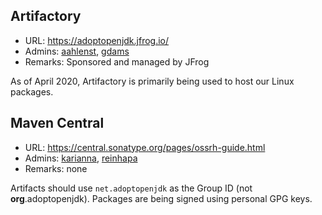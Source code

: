 ## Artifactory

* URL: https://adoptopenjdk.jfrog.io/
* Admins: [aahlenst](https://github.com/aahlenst), [gdams](https://github.com/gdams)
* Remarks: Sponsored and managed by JFrog

As of April 2020, Artifactory is primarily being used to host our Linux packages.

## Maven Central

* URL: https://central.sonatype.org/pages/ossrh-guide.html
* Admins: [karianna](https://github.com/karianna), [reinhapa](https://github.com/reinhapa)
* Remarks: none

Artifacts should use `net.adoptopenjdk` as the Group ID (not **org**.adoptopenjdk). Packages are being signed using personal GPG keys.
